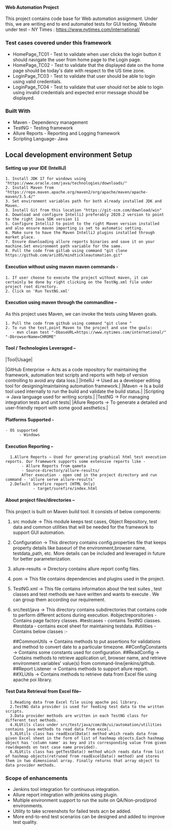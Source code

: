#### Web Automation Project

This project contains code base for Web automation assignment. Under this, we are writing end to end automated tests for
GUI testing.
Website under test - NY Times : https://www.nytimes.com/international/

### **Test cases covered under this framework**

* HomePage_TC01 - Test to validate when user clicks the login button it should navigate the user from home page to the
  Login page.
* HomePage_TC02 - Test to validate that the displayed date on the home page should be today's date with respect to the
  US time zone.
* LoginPage_TC03 - Test to validate that user should be able to login using valid credentials.
* LoginPage_TC04 - Test to validate that user should not be able to login using invalid credentials and expected error
  message should be displayed.

### **Built With**

* Maven - Dependency management
* TestNG - Testing framework
* Allure Reports - Reporting and Logging framework
* Scripting Language- Java

## Local development environment Setup

#### **Setting up your IDE (IntelliJ)**

    1. Install JDK 17 for windows using "https://www.oracle.com/java/technologies/downloads/"
    2. Install Maven from "https://repo.maven.apache.org/maven2/org/apache/maven/apache-maven/3.5.4/"
    3. Set environment variables path for both already installed JDK and Maven. 
    3. Install Git from this location "https://git-scm.com/download/win"
    4. Download and configure IntelliJ preferably 2020.2 version to point to the right Java SDK version 11
    5. Configure IntelliJ to point to the right Maven version installed and also ensure maven importing is set to automatic setting.
    6. Make sure to have the Maven IntelliJ plugins installed through market place.
    7. Ensure downloading allure reports binaries and save it on your machine.Set environment path variable for the same. 
    8. Pull the code from gitlab using command "git clone https://github.com/ariz05/mindtickleautomation.git"

#### **Execution without using maven maven commands -**

    1. If user choose to execute the project without maven, it can certainly be done by right clicking on the TestNg.xml file under project root directory. 
    2. Click on 'Run TestNG.xml' 

#### **Execution using maven through the commandline –**

As this project uses Maven, we can invoke the tests using Maven goals.

    1. Pull the code from github using command "git clone "
    2. To run the test,point Maven to the project and use the goals:
       - mvn clean test "-DbaseURL=https://www.nytimes.com/international/" "-DbrowserName=CHROME"

#### **Tool / Technologies Leveraged –**

|Tool|Usage|

|GitHub Enterprise -> Acts as a code repository for maintaining the framework, automation test scripts and reports with
help of version controlling to avoid any data loss.|
|IntelliJ -> Used as a developer editing tool for designing/maintaining automation framework.|
|Maven -> Is a build tool used internally to run the build and validate the build status.|
|Scripting -> Java language used for writing scripts.|
|TestNG -> For managing integration tests and unit tests|
|Allure Reports -> To generate a detailed and user-friendly report with some good aesthetics.|

#### **Platforms Supported -**

	- OS supported
	      - Windows

#### **Execution Reporting –**

      1.Allure Reports – Used for generating graphical html test execution reports. Our framework supports some extensive reports like -  
           - Allure Reports from qameta
           - Source-directory/allure-results/
           After execution - open cmd in the project directory and run command - 'allure serve allure-results'
      2.Default Surefire report (HTML Only)
                - target/surefire/index.html	

#### **About project files/directories –**

This project is built on Maven build tool. It consists of below components:

1. src module ->   This module keeps test cases, Object Repository, test data and common utilities that will be needed
   for the framework
   to support GUI automation.

2. Configuration ->   This directory contains config.properties file that keeps property details like baseurl of the
   environment,browser name, testdata_path, etc.
   More details can be included and leveraged in future for better parameterization.

3. allure-results ->   Directory contains allure report config files.

4. pom ->   This file contains dependencies and plugins used in the project.

5. TestNG.xml ->   This file contains information about the test suites , test classes and test methods we have written
   and wants to execute . We can group them according
   our requirement.

6. src/test/java ->   This directory contains subdirectories that contains code to perform different actions during
   execution.
   #objectreporsitories - Contains page factory classes.
   #testcases - contains TestNG classes.
   #testdata - contains excel sheet for maintaining testdata.
   #utilities - Contains below classes :-

   ##CommonUtils -> Contains methods to put assertions for validations and method to convert date to a particular
   timezone.
   ##ConfigConstants -> Contains some constants used for configuration.
   ##ReadConfig -> Contains methods to retrieve application url, browser name, and retrieve environment variables'
   value(s) from command-line/jenkins/github.
   ##Report Listener -> Contains methods to support allure report.
   ##XLUtils -> Contains methods to retrieve data from Excel file using apache poi library.

#### **Test Data Retrieval from Excel file–**

      1.Reading data from Excel file using apache poi library. 
      2.TestNG data provider is used for feeding test data to the written scripts.
      3.Data provider methods are written in each TestNG class for different test methods.
      4.XLUtils class under src/test/java/com/dm/ui/automation/utilities contains java methods to read data from excel.
      5.XLUtils class has readExcelData() method which reads data from given Excel sheet in the form of list of hashmap objects.Each hashmap object has 'column name' as key and its corresponding value from given row(depends on test case name provided).
      6.XLUtils class has getTestData() method which reads data from list of hashmap objects(retruned from readExcelData() method) and stores them in two dimensional array. Finally returns that array object to data provider methods.

### Scope of enhancements

* Jenkins tool integration for continuous integration.
* Allure report integration with jenkins using plugin.
* Multiple environment support to run the suite on QA/Non-prod/prod environments.
* Utility to take screenshots for failed tests acn be added.
* More end-to-end test scenarios can be designed and added to improve test quality.   		 
           